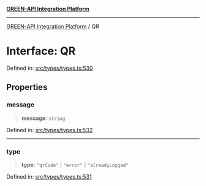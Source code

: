 [**GREEN-API Integration Platform**](../README.md)

***

[GREEN-API Integration Platform](../globals.md) / QR

# Interface: QR

Defined in: [src/types/types.ts:530](https://github.com/green-api/greenapi-integration/blob/20ab1c18eae4ff2cd48cede03d005dd7127abc0b/src/types/types.ts#L530)

## Properties

### message

> **message**: `string`

Defined in: [src/types/types.ts:532](https://github.com/green-api/greenapi-integration/blob/20ab1c18eae4ff2cd48cede03d005dd7127abc0b/src/types/types.ts#L532)

***

### type

> **type**: `"qrCode"` \| `"error"` \| `"alreadyLogged"`

Defined in: [src/types/types.ts:531](https://github.com/green-api/greenapi-integration/blob/20ab1c18eae4ff2cd48cede03d005dd7127abc0b/src/types/types.ts#L531)
